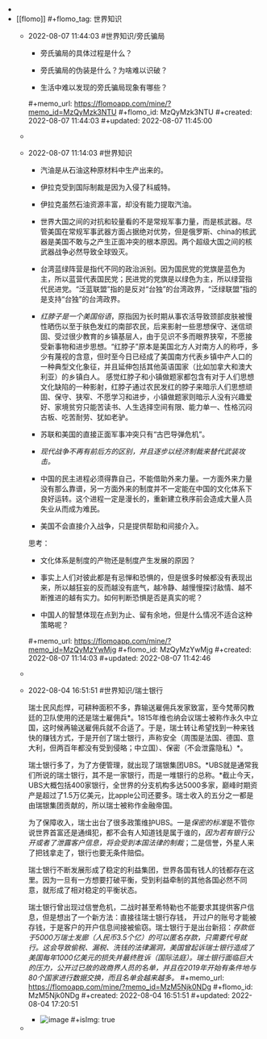 -
- [[flomo]]
  #+flomo_tag: 世界知识
	- 2022-08-07 11:44:03
	   #世界知识/旁氏骗局
	  
	  * 旁氏骗局的具体过程是什么？
	  
	  * 旁氏骗局的伪装是什么？为啥难以识破？
	  
	  * 生活中难以发现的旁氏骗局现象有哪些？
	  
	  #+memo_url: https://flomoapp.com/mine/?memo_id=MzQyMzk3NTU
	  #+flomo_id: MzQyMzk3NTU
	  #+created: 2022-08-07 11:44:03
	  #+updated: 2022-08-07 11:45:00
	-
	- 2022-08-07 11:14:03
	   #世界知识
	  
	  * 汽油是从石油这种原材料中生产出来的。
	  
	  * 伊拉克受到国际制裁是因为入侵了科威特。
	  
	  * 伊拉克虽然石油资源丰富，却没有能力提取汽油。
	  
	  * 世界大国之间的对抗和较量看的不是常规军事力量，而是核武器。尽管美国在常规军事武器方面占据绝对优势，但是俄罗斯、china的核武器是美国不敢与之产生正面冲突的根本原因。两个超级大国之间的核武器战争必然导致全球毁灭。
	  
	  * 台湾蓝绿阵营是指代不同的政治派别。因为国民党的党旗是蓝色为主，所以蓝营代表国民党；民进党的党旗是以绿色为主，所以绿营指代民进党。“泛蓝联盟”指的是反对“台独”的台湾政界，“泛绿联盟”指的是支持“台独”的台湾政界。
	  
	  * *红脖子是一个美国俗语*，原指因为长时期从事农活导致颈部皮肤被慢性晒伤以至于肤色发红的南部农民，后来影射一些思想保守、迷信顽固、受过很少教育的乡镇基层人，由于见识不多而眼界狭窄，不愿接受新事物和进步思想。“红脖子”原本是美国北方人对南方人的称呼，多少有蔑视的含意，但时至今日已经成了美国南方代表乡镇中产人口的一种典型文化象征，并且延伸包括其他英语国家（比如加拿大和澳大利亚）的乡镇白人。
	  感觉红脖子和小镇做题家都包含有对于人们思想文化缺陷的一种影射，红脖子通过农民发红的脖子来暗示人们思想顽固、保守、狭窄、不愿学习和进步，小镇做题家则暗示人没有兴趣爱好、家境贫穷只能苦读书、人生选择空间有限、能力单一、性格沉闷古板、吃苦耐劳、犹如老驴。
	  
	  * 苏联和美国的直接正面军事冲突只有“古巴导弹危机”。
	  
	  * *现代战争不再有前后方的区别，并且逐步以经济制裁来替代武装攻击。*
	  
	  * 中国的民主进程必须得靠自己，不能借助外来力量。一方面外来力量没有那么靠谱，另一方面外来的制度并不一定能在中国的文化体系下良好运转。这个进程一定是漫长的，重新建立秩序前会造成大量人员失业从而成为难民。
	  
	  * 美国不会直接介入战争，只是提供帮助和间接介入。
	  
	  
	  
	  思考：
	  * 文化体系是制度的产物还是制度产生发展的原因？
	  
	  * 事实上人们对彼此都是有忌惮和恐惧的，但是很多时候都没有表现出来，所以越狂妄的反而越没有底气，越冷静、越慢慢探讨敌情、越不断推进的越有实力。如何判断恐惧是否是真实的呢？
	  
	  * 中国人的智慧体现在点到为止、留有余地，但是什么情况不适合这种策略呢？
	  
	  
	  #+memo_url: https://flomoapp.com/mine/?memo_id=MzQyMzYwMjg
	  #+flomo_id: MzQyMzYwMjg
	  #+created: 2022-08-07 11:14:03
	  #+updated: 2022-08-07 11:42:46
	-
	- 2022-08-04 16:51:51
	   #世界知识/瑞士银行
	  
	  瑞士民风彪悍，可耕种面积不多，靠输送雇佣兵发家致富，至今梵蒂冈教廷的卫队使用的还是瑞士雇佣兵*。1815年维也纳会议瑞士被称作永久中立国，这时候再输送雇佣兵就不合适了。于是，瑞士转让希望找到一种来钱快的赚钱方式，于是开创了瑞士银行，声称安全（周围是法国、德国、意大利，但两百年都没有受到侵略；中立国）、保密（不会泄露隐私）*。
	  
	  瑞士银行多了，为了方便管理，就出现了瑞银集团UBS。*UBS就是通常我们所说的瑞士银行，其不是一家银行，而是一堆银行的总称。*截止今天，UBS大概包括400家银行，全世界的分支机构多达5000多家，巅峰时期资产是超过了1.5万亿美元，比apple公司还要多。瑞士收入的五分之一都是由瑞银集团贡献的，所以瑞士被称作金融帝国。
	  
	  为了保障收入，瑞士出台了很多政策维护UBS。一是*保密的标准*是不管你说世界首富还是通缉犯，都不会有人知道钱是属于谁的，*因为若有银行公开或者了泄露客户信息，将会受到本国法律的制裁*；二是信誉，外星人来了把钱拿走了，银行也要无条件赔偿。
	  
	  瑞士银行不断发展形成了稳定的利益集团，世界各国有钱人的钱都存在这里。因为一旦有一方想要打破平衡，受到利益牵制的其他各国必然不同意，就形成了相对稳定的平衡状态。
	  
	  瑞士银行曾出现过信誉危机，二战时甚至希特勒也不能要求其提供客户信息，但是想出了一个新方法：直接往瑞士银行存钱， 开过户的账号才能被存钱，于是客户的开户信息间接被偷窃。瑞士银行于是出台新招：*存款低于5000万瑞士发廊（人民币3.5个亿）的可以匿名存款，只需要代号就行。这会导致偷税、漏税、洗钱的法律漏洞，美国曾起诉瑞士银行造成了美国每年1000亿美元的损失并最终胜诉（国际法庭）。瑞士银行面临巨大的压力，公开过已故的政商界人员的名单，并且在2019年开始有条件地与80个国家进行数据交换，而且名单会越来越多。*
	  #+memo_url: https://flomoapp.com/mine/?memo_id=MzM5Njk0NDg
	  #+flomo_id: MzM5Njk0NDg
	  #+created: 2022-08-04 16:51:51
	  #+updated: 2022-08-04 17:20:51
		- ![image](https://flomo.oss-cn-shanghai.aliyuncs.com/file/2022-08-04/370015/7ba626db1b4e191acb67806023c40627.png?OSSAccessKeyId=LTAI4G9PcaGksWVKCPrE1TVL&Expires=1677138008&Signature=4lIgkOAq86yoCHqKXvx539kYMtg%3D)
		  #+isImg: true
	-